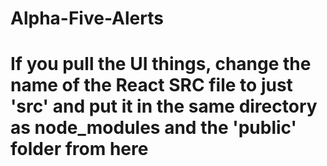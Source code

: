 # Alpha-Five-Alerts

# If you pull the UI things, change the name of the React SRC file to just 'src' and put it in the same directory as node_modules and the 'public' folder from here